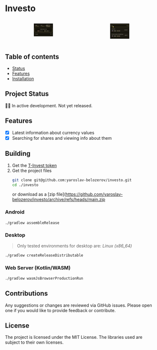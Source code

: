 # Investo
<div style="display: flex; flex-direction: row;">
<p align="center"><img style="width: 25%" alt="currency ui showcase" src="/misc/screenshots/currencies.png" /></p>
<p align="center"><img style="width: 25%" alt="shares ui showcase" src="/misc/screenshots/shares.png" /></p>
</div>

## Table of contents
- [Status](#project-status)
- [Features](#features)
- [Installation](#installation)

## Project Status
👷‍♂️ In active development. Not yet released.

## Features
- [x] Latest information about currency values
- [x] Searching for shares and viewing info about them

## Building
1. Get the [T-Invest token](https://tinkoff.github.io/investAPI/token/)
2. Get the project files
   ```sh  
   git clone git@github.com:yaroslav-belozerov/investo.git
   cd ./investo
   ```
   or download as a [zip file](https://github.com/yaroslav-belozerov/investo/archive/refs/heads/main.zip
### Android
   ```sh
   ./gradlew assembleRelease
   ```
### Desktop
> Only tested environments for desktop are: *Linux (x86_64)*
  ```sh
  ./gradlew createReleaseDistributable
  ```
### Web Server (Kotlin/WASM)
  ```sh
  ./gradlew wasmJsBrowserProductionRun
  ```

## Contributions
Any suggestions or changes are reviewed via GitHub issues. Please open one if you would like to provide feedback or contribute.

## License
The project is licensed under the MIT License. The libraries used are subject to their own licenses.